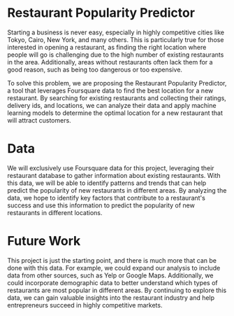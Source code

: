 # Restaurant Popularity Predictor

Starting a business is never easy, especially in highly competitive cities like Tokyo, Cairo, New York, and many others. This is particularly true for those interested in opening a restaurant, as finding the right location where people will go is challenging due to the high number of existing restaurants in the area. Additionally, areas without restaurants often lack them for a good reason, such as being too dangerous or too expensive.

To solve this problem, we are proposing the Restaurant Popularity Predictor, a tool that leverages Foursquare data to find the best location for a new restaurant. By searching for existing restaurants and collecting their ratings, delivery ids, and locations, we can analyze their data and apply machine learning models to determine the optimal location for a new restaurant that will attract customers.

# Data

We will exclusively use Foursquare data for this project, leveraging their restaurant database to gather information about existing restaurants. With this data, we will be able to identify patterns and trends that can help predict the popularity of new restaurants in different areas. By analyzing the data, we hope to identify key factors that contribute to a restaurant's success and use this information to predict the popularity of new restaurants in different locations.

# Future Work

This project is just the starting point, and there is much more that can be done with this data. For example, we could expand our analysis to include data from other sources, such as Yelp or Google Maps. Additionally, we could incorporate demographic data to better understand which types of restaurants are most popular in different areas. By continuing to explore this data, we can gain valuable insights into the restaurant industry and help entrepreneurs succeed in highly competitive markets.
